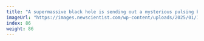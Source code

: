 ```yaml
---
title: "A supermassive black hole is sending out a mysterious pulsing beat"
imageUrl: "https://images.newscientist.com/wp-content/uploads/2025/01/13152631/SEI_235856621.jpg?width=788"
index: 86
weight: 86
---
```

